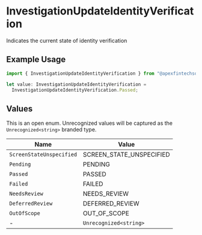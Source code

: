 # InvestigationUpdateIdentityVerification

Indicates the current state of identity verification

## Example Usage

```typescript
import { InvestigationUpdateIdentityVerification } from "@apexfintechsolutions/ascend-sdk/models/components";

let value: InvestigationUpdateIdentityVerification =
  InvestigationUpdateIdentityVerification.Passed;
```

## Values

This is an open enum. Unrecognized values will be captured as the `Unrecognized<string>` branded type.

| Name                     | Value                    |
| ------------------------ | ------------------------ |
| `ScreenStateUnspecified` | SCREEN_STATE_UNSPECIFIED |
| `Pending`                | PENDING                  |
| `Passed`                 | PASSED                   |
| `Failed`                 | FAILED                   |
| `NeedsReview`            | NEEDS_REVIEW             |
| `DeferredReview`         | DEFERRED_REVIEW          |
| `OutOfScope`             | OUT_OF_SCOPE             |
| -                        | `Unrecognized<string>`   |